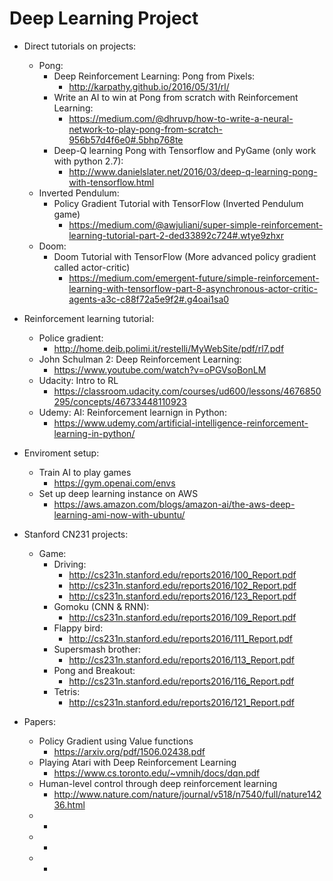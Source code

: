 # Deep Learning Project
* Direct tutorials on projects:
  * Pong:
    * Deep Reinforcement Learning: Pong from Pixels: 
      * http://karpathy.github.io/2016/05/31/rl/
    * Write an AI to win at Pong from scratch with Reinforcement Learning: 
      * https://medium.com/@dhruvp/how-to-write-a-neural-network-to-play-pong-from-scratch-956b57d4f6e0#.5bhp768te
    * Deep-Q learning Pong with Tensorflow and PyGame (only work with python 2.7):
      * http://www.danielslater.net/2016/03/deep-q-learning-pong-with-tensorflow.html
  * Inverted Pendulum:
    * Policy Gradient Tutorial with TensorFlow (Inverted Pendulum game)
      * https://medium.com/@awjuliani/super-simple-reinforcement-learning-tutorial-part-2-ded33892c724#.wtye9zhxr
  * Doom:
    * Doom Tutorial with TensorFlow (More advanced policy gradient called actor-critic)
      * https://medium.com/emergent-future/simple-reinforcement-learning-with-tensorflow-part-8-asynchronous-actor-critic-agents-a3c-c88f72a5e9f2#.g4oai1sa0

* Reinforcement learning tutorial:
  * Police gradient:
    * http://home.deib.polimi.it/restelli/MyWebSite/pdf/rl7.pdf
  * John Schulman 2: Deep Reinforcement Learning:
    * https://www.youtube.com/watch?v=oPGVsoBonLM
  * Udacity: Intro to RL
    * https://classroom.udacity.com/courses/ud600/lessons/4676850295/concepts/46733448110923
  * Udemy: AI: Reinforcement learnign in Python:
    * https://www.udemy.com/artificial-intelligence-reinforcement-learning-in-python/
    
* Enviroment setup:
  * Train AI to play games
    * https://gym.openai.com/envs
  * Set up deep learning instance on AWS
    * https://aws.amazon.com/blogs/amazon-ai/the-aws-deep-learning-ami-now-with-ubuntu/

* Stanford CN231 projects:
  * Game:
    * Driving:
      * http://cs231n.stanford.edu/reports2016/100_Report.pdf
      * http://cs231n.stanford.edu/reports2016/102_Report.pdf
      * http://cs231n.stanford.edu/reports2016/123_Report.pdf
    * Gomoku (CNN & RNN):
      * http://cs231n.stanford.edu/reports2016/109_Report.pdf
    * Flappy bird:
      * http://cs231n.stanford.edu/reports2016/111_Report.pdf
    * Supersmash brother:
      * http://cs231n.stanford.edu/reports2016/113_Report.pdf
    * Pong and Breakout:
      * http://cs231n.stanford.edu/reports2016/116_Report.pdf
    * Tetris:
      * http://cs231n.stanford.edu/reports2016/121_Report.pdf

* Papers:
  * Policy Gradient using Value functions
    * https://arxiv.org/pdf/1506.02438.pdf
  * Playing Atari with Deep Reinforcement Learning
    * https://www.cs.toronto.edu/~vmnih/docs/dqn.pdf
  * Human-level control through deep reinforcement learning
    * http://www.nature.com/nature/journal/v518/n7540/full/nature14236.html
  * 
    * 
  * 
    * 
  * 
    * 
